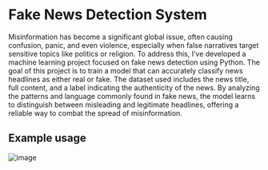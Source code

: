 # Fake News Detection System
Misinformation has become a significant global issue, often causing confusion, panic, and even violence, especially when false narratives target sensitive topics like politics or religion. To address this, I’ve developed a machine learning project focused on fake news detection using Python. The goal of this project is to train a model that can accurately classify news headlines as either real or fake. The dataset used includes the news title, full content, and a label indicating the authenticity of the news. By analyzing the patterns and language commonly found in fake news, the model learns to distinguish between misleading and legitimate headlines, offering a reliable way to combat the spread of misinformation.

## Example usage
![image](https://github.com/user-attachments/assets/06e7a840-00af-4994-bea9-b0414a4b29ec)
